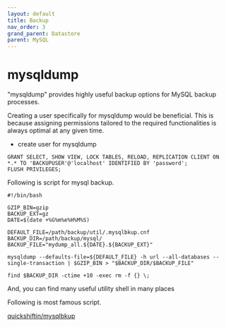 ```yaml
---
layout: default
title: Backup
nav_order: 3
grand_parent: Datastore
parent: MySQL
---
```


# mysqldump

"mysqldump" provides highly useful backup options for MySQL backup processes.

Creating a user specifically for mysqldump would be beneficial. This is because assigning permissions tailored to the required functionalities is always optimal at any given time.

 * create user for mysqldump
```
GRANT SELECT, SHOW VIEW, LOCK TABLES, RELOAD, REPLICATION CLIENT ON *.* TO 'BACKUPUSER'@'localhost' IDENTIFIED BY 'password';
FLUSH PRIVILEGES;
```


Following is script for mysql backup. 

```
#!/bin/bash

GZIP_BIN=gzip
BACKUP_EXT=gz
DATE=$(date +%G%m%e%H%M%S)

DEFAULT_FILE=/path/backup/util/.mysqlbkup.cnf
BACKUP_DIR=/path/backup/mysql/
BACKUP_FILE="mydump_all.${DATE}.${BACKUP_EXT}"

mysqldump --defaults-file=${DEFAULT_FILE} -h url --all-databases --single-transaction | $GZIP_BIN > "$BACKUP_DIR/$BACKUP_FILE"

find $BACKUP_DIR -ctime +10 -exec rm -f {} \;

```

And, you can find many useful utility shell in many places

Following is most famous script.

[quickshiftin/mysqlbkup](https://github.com/quickshiftin/mysqlbkup)

